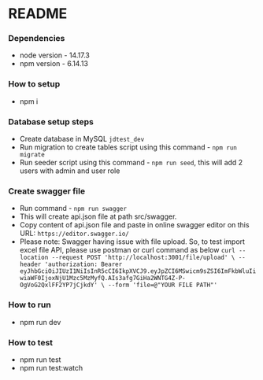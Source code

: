 # README #


### Dependencies ###

* node version - 14.17.3
* npm version - 6.14.13


### How to setup ###

* npm i

### Database setup steps ###

*  Create database in MySQL `jdtest_dev`
*  Run migration to create tables script using this command - `npm run migrate`
*  Run seeder script using this command - `npm run seed`, this will add 2 users with admin and user role

### Create swagger file ###

* Run command - `npm run swagger`
* This will create api.json file at path src/swagger.
* Copy content of api.json file and paste in online swagger editor on this URL: `https://editor.swagger.io/`
* Please note: Swagger having issue with file upload. So, to test import excel file API, please use postman or curl command as below
`curl --location --request POST 'http://localhost:3001/file/upload' \
--header 'authorization: Bearer eyJhbGciOiJIUzI1NiIsInR5cCI6IkpXVCJ9.eyJpZCI6MSwicm9sZSI6ImFkbWluIiwiaWF0IjoxNjU1Mzc5MzMyfQ.AIs3afg7GiHa2WNTG4Z-P-OgVoG2QxlFF2YP7jCjkdY' \
--form 'file=@"YOUR FILE PATH"'`

### How to run ###

* npm run dev


### How to test ###

* npm run test
* npm run test:watch